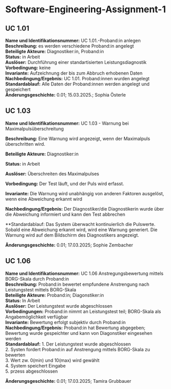 # Software-Engineering-Assignment-1

## UC 1.01

**Name und Identifikationsnummer:** UC 1.01.-Proband:in anlegen  
**Beschreibung:** es werden verschiedene Proband:in angelegt  
**Beteiligte Akteure:** Diagnostiker:in, Proband:in   
**Status:** in Arbeit  
**Auslöser:** Durchführung einer standartisierten Leistungsdiagnostik  
**Vorbedingung:** keine  
**Invariante:** Aufzeichnung der bis zum Abbruch erhobenen Daten  
**Nachbedingung/Ergebnis:** UC 1.01. Proband:innen wurden angelegt  
**Standardablauf:** Alle Daten der Proband:innen werden angelegt und gespeichert  
**Änderungsgeschichte:** 0.01; 15.03.2025.; Sophia Österle  

## UC 1.03
**Name und Identifikationsnummer:** UC 1.03 - Warnung bei Maximalpulsüberschreitung 

**Beschreibung:** Eine Warnung wird angezeigt, wenn der Maximalpuls überschritten wird.

**Beteiligte Akteure:** Diagnostiker:in

**Status:** in Arbeit

**Auslöser:** Überschreiten des Maximalpulses 

**Vorbedingung:** Der Test läuft, und der Puls wird erfasst.

**Invariante:** Die Warnung wird unabhängig von anderen Faktoren ausgelöst, wenn eine Abweichung erkannt wird

**Nachbedingung/Ergebnis:** Der Diagnostiker/die Diagnostikerin wurde über die Abweichung informiert und kann den Test abbrechen

**Standardablauf: Das System überwacht kontinuierlich die Pulswerte.
Sobald eine Abweichung erkannt wird, wird eine Warnung generiert.
Die Warnung wird auf dem Bildschirm des Diagnostikers angezeigt.

**Änderungsgeschichte:** 0.01; 17.03.2025; Sophie Zembacher


## UC 1.06

**Name und Identifikationsnummer:** UC 1.06 Anstregungsbewertung mittels BORG-Skala durch Proband:in   
**Beschreibung:** Proband:in bewertet empfundene Anstrengung nach Leistungstest mittels BORG-Skala   
**Beteiligte Akteure:** Proband:in; Diagonstiker:in  
**Status:** In Arbeit  
**Auslöser:** Der Leistungstest wurde abgeschlossen  
**Vorbedingungen:** Proband:in nimmt an Leistungstest teil; BORG-Skala als Angabemöglichkeit verfügbar  
**Invariante:** Bewertung erfolgt subjektiv durch Proband:in   
**Nachbedingung/Ergebnis:** Proband:in hat Bewertung abgegeben; Bewertung wurde gespeichter und kann von Diagonstiker eingesehen werden  
**Standardablauf:** 1. Der Leistungstest wurde abgeschlossen     
2. Systen fordert Proband:in auf Anstrengung mittels BORG-Skala zu bewerten  
3. Wert zw. 0(min) und 10(max) wird gewählt  
4. System speichert Eingabe  
5. przess abgeschlossen 

**Änderungsgeschichte:** 0.01; 17.03.2025; Tamira Grubbauer


